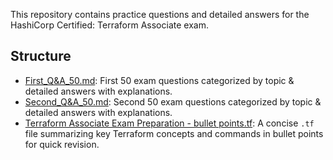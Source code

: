 This repository contains practice questions and detailed answers for the HashiCorp Certified: Terraform Associate exam.

## Structure

- [First_Q&A_50.md](First_Q&A_50.md): First 50 exam questions categorized by topic & detailed answers with explanations.  
- [Second_Q&A_50.md](Second_Q&A_50.md): Second 50 exam questions categorized by topic & detailed answers with explanations.  
- [Terraform Associate Exam Preparation - bullet points.tf](Terraform%20Associate%20Exam%20Preparation%20-%20bullet%20points.tf): A concise `.tf` file summarizing key Terraform concepts and commands in bullet points for quick revision.
